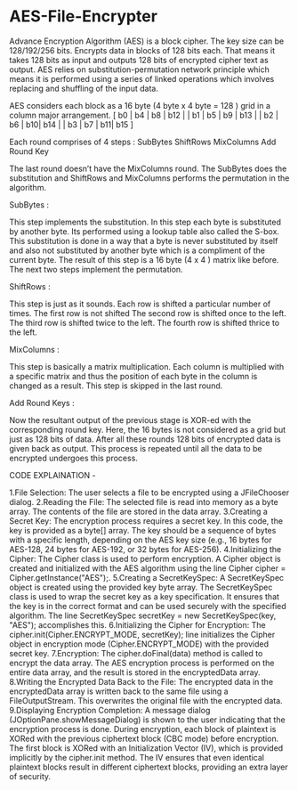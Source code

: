 # AES-File-Encrypter
Advance Encryption Algorithm (AES) is a block cipher.
The key size can be 128/192/256 bits.
Encrypts data in blocks of 128 bits each.
That means it takes 128 bits as input and outputs 128 bits of encrypted cipher text as output. AES relies on substitution-permutation network principle which means it is performed using a series of linked operations which involves replacing and shuffling of the input data.

AES considers each block as a 16 byte (4 byte x 4 byte = 128 ) grid in a column major arrangement.
[ b0 | b4 | b8 | b12 |
| b1 | b5 | b9 | b13 |
| b2 | b6 | b10| b14 |
| b3 | b7 | b11| b15 ]

Each round comprises of 4 steps :
SubBytes
ShiftRows
MixColumns
Add Round Key

The last round doesn’t have the MixColumns round.
The SubBytes does the substitution and ShiftRows and MixColumns performs the permutation in the algorithm.

SubBytes  :

This step implements the substitution.
In this step each byte is substituted by another byte. Its performed using a lookup table also called the S-box. This substitution is done in a way that a byte is never substituted by itself and also not substituted by another byte which is a compliment of the current byte. The result of this step is a 16 byte (4 x 4 ) matrix like before.
The next two steps implement the permutation.

ShiftRows :

This step is just as it sounds. Each row is shifted a particular number of times.
The first row is not shifted
The second row is shifted once to the left.
The third row is shifted twice to the left.
The fourth row is shifted thrice to the left.

MixColumns :

This step is basically a matrix multiplication. Each column is multiplied with a specific matrix and thus the position of each byte in the column is changed as a result.
This step is skipped in the last round.

Add Round Keys :

Now the resultant output of the previous stage is XOR-ed with the corresponding round key. Here, the 16 bytes is not considered as a grid but just as 128 bits of data.
After all these rounds 128 bits of encrypted data is given back as output. This process is repeated until all the data to be encrypted undergoes this process.

CODE EXPLAINATION -

1.File Selection:
The user selects a file to be encrypted using a JFileChooser dialog.
2.Reading the File:
The selected file is read into memory as a byte array. The contents of the file are stored in the data array.
3.Creating a Secret Key:
The encryption process requires a secret key. In this code, the key is provided as a byte[] array. The key should be a sequence of bytes with a specific length, depending on the AES key size (e.g., 16 bytes for AES-128, 24 bytes for AES-192, or 32 bytes for AES-256).
4.Initializing the Cipher:
The Cipher class is used to perform encryption. A Cipher object is created and initialized with the AES algorithm using the line Cipher cipher = Cipher.getInstance("AES");.
5.Creating a SecretKeySpec:
A SecretKeySpec object is created using the provided key byte array. The SecretKeySpec class is used to wrap the secret key as a key specification. It ensures that the key is in the correct format and can be used securely with the specified algorithm. The line SecretKeySpec secretKey = new SecretKeySpec(key, "AES"); accomplishes this.
6.Initializing the Cipher for Encryption:
The cipher.init(Cipher.ENCRYPT_MODE, secretKey); line initializes the Cipher object in encryption mode (Cipher.ENCRYPT_MODE) with the provided secret key.
7.Encryption:
The cipher.doFinal(data) method is called to encrypt the data array. The AES encryption process is performed on the entire data array, and the result is stored in the encryptedData array.
8.Writing the Encrypted Data Back to the File:
The encrypted data in the encryptedData array is written back to the same file using a FileOutputStream. This overwrites the original file with the encrypted data.
9.Displaying Encryption Completion:
A message dialog (JOptionPane.showMessageDialog) is shown to the user indicating that the encryption process is done.
During encryption, each block of plaintext is XORed with the previous ciphertext block (CBC mode) before encryption. The first block is XORed with an Initialization Vector (IV), which is provided implicitly by the cipher.init method. The IV ensures that even identical plaintext blocks result in different ciphertext blocks, providing an extra layer of security.
